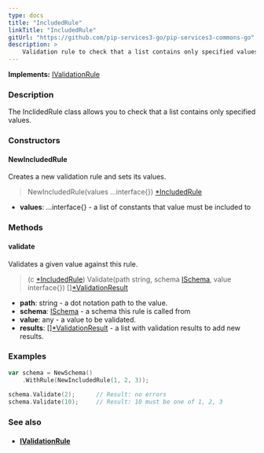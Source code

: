 ```yaml
---
type: docs
title: "IncludedRule"
linkTitle: "IncludedRule"
gitUrl: "https://github.com/pip-services3-go/pip-services3-commons-go"
description: >
    Validation rule to check that a list contains only specified values.
---
```


**Implements:** [IValidationRule](../ivalidation_rule)

### Description

The InclidedRule class allows you to check that a list contains only specified values.

### Constructors

#### NewIncludedRule
Creates a new validation rule and sets its values.

> NewIncludedRule(values ...interface{}) [*IncludedRule]()

- **values**: ...interface{} - a list of constants that value must be included to

### Methods


#### validate
Validates a given value against this rule.

> (c [*IncludedRule]()) Validate(path string, schema [ISchema](../ischema), value interface{}) [][*ValidationResult](../validation_result)

- **path**: string - a dot notation path to the value.
- **schema**: [ISchema](../ischema) - a schema this rule is called from
- **value**: any - a value to be validated.
- **results**: [][*ValidationResult](../validation_result) - a list with validation results to add new results.


### Examples
```go
var schema = NewSchema()
    .WithRule(NewIncludedRule(1, 2, 3));
 
schema.Validate(2);      // Result: no errors
schema.Validate(10);     // Result: 10 must be one of 1, 2, 3
```

### See also
- #### [IValidationRule](../ivalidation_rule)
